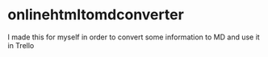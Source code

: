 # onlinehtmltomdconverter
I made this for myself in order to convert some information to MD and use it in Trello
